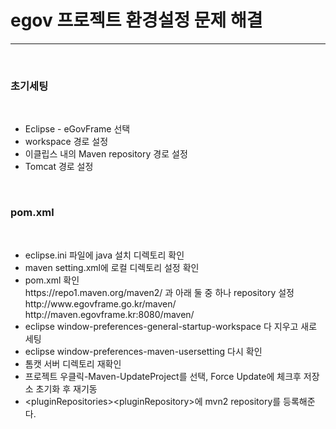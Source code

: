 <h1>egov 프로젝트 환경설정 문제 해결</h1><hr>
<br>

<h3>초기세팅</h3>
<br>

<ul>
<li>Eclipse - eGovFrame 선택</li>
<li>workspace 경로 설정</li>
<li>이클립스 내의 Maven repository 경로 설정</li>
<li>Tomcat 경로 설정</li>
</ul>
<br>

<h3>pom.xml</h3>
<br>

<ul>
<li>eclipse.ini 파일에 java 설치 디렉토리 확인</li>
<li>maven setting.xml에 로컬 디렉토리 설정 확인</li>
<li>pom.xml 확인<br>
https://repo1.maven.org/maven2/ 과 아래 둘 중 하나 repository 설정<br>
http://www.egovframe.go.kr/maven/ <br>
http://maven.egovframe.kr:8080/maven/
</li>
<li>eclipse window-preferences-general-startup-workspace 다 지우고 새로 세팅</li>
<li>eclipse window-preferences-maven-usersetting 다시 확인</li>
<li>톰캣 서버 디렉토리 재확인</li>
<li>프로젝트 우클릭-Maven-UpdateProject를 선택, Force Update에 체크후 저장소 초기화 후 재기동</li>
<li>&lt;pluginRepositories&gt;&lt;pluginRepository&gt;에 mvn2 repository를 등록해준다.</li>
</ul>
